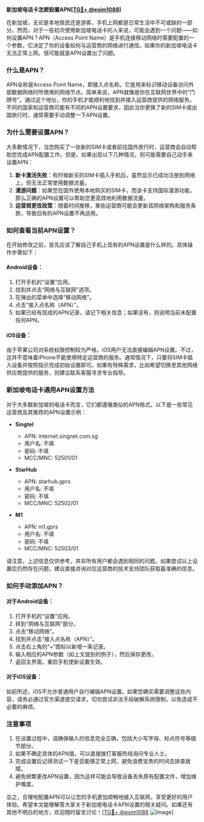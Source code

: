 **新加坡电话卡怎麽設置APN[[TG💪+ @esim1088](https://t.me/s/esim1088)]**

在新加坡，无论是本地居民还是游客，手机上网都是日常生活中不可或缺的一部分。然而，对于一些初次使用新加坡电话卡的人来说，可能会遇到一个问题——如何设置APN？APN（Access Point Name）是手机连接移动网络时需要配置的一个参数，它决定了你的设备如何与运营商的网络进行通信。如果你的新加坡电话卡无法正常上网，很可能就是APN设置出了问题。

### 什么是APN？

APN全称是Access Point Name，即接入点名称。它是用来标识移动设备访问外部数据网络时所使用的网络节点。简单来说，APN就像是你在互联网世界中的“门牌号”，通过这个地址，你的手机才能顺利地找到并接入运营商提供的网络服务。不同的国家和运营商可能有不同的APN设置要求，因此当你更换了新的SIM卡或出国旅行时，通常需要手动调整一下APN设置。

### 为什么需要设置APN？

大多数情况下，当您购买了一张新的SIM卡或者前往国外旅行时，运营商会自动帮助您完成APN配置工作。但是，如果出现以下几种情况，则可能需要自己动手来设置APN：

1. **新卡激活失败**：有时候新买的SIM卡插入手机后，虽然显示已成功注册到网络上，但无法正常使用数据流量。
2. **漫游问题**：如果您在国外使用本地购买的SIM卡，而该卡支持国际漫游功能，那么正确的APN设置可以帮助您更高效地利用数据流量。
3. **运营商更改政策**：随着时间推移，某些运营商可能会更新其网络架构和服务条款，导致旧有的APN设置不再适用。

### 如何查看当前APN设置？

在开始修改之前，首先应该了解自己手机上现有的APN设置是什么样的。具体操作步骤如下：

#### Android设备：
1. 打开手机的“设置”应用。
2. 找到并点击“网络与互联网”选项。
3. 在弹出的菜单中选择“移动网络”。
4. 点击“接入点名称（APN）”。
5. 如果已经有现成的APN记录，请记下相关信息；如果没有，则说明当前未配置任何APN。

#### iOS设备：
由于苹果公司对系统权限控制较为严格，iOS用户无法直接编辑APN设置。不过，这并不意味着iPhone不能使用特定运营商的服务。通常情况下，只要将SIM卡插入设备并按照指示完成初始设置即可。如果有特殊需求，比如希望切换至其他网络供应商提供的服务，则建议联系客服寻求专业指导。

### 新加坡电话卡通用APN设置方法

对于大多数新加坡的电话卡而言，它们都遵循类似的APN格式。以下是一些常见运营商及其推荐的APN设置示例：

- **Singtel**
  - APN: internet.singnet.com.sg
  - 用户名: 不填
  - 密码: 不填
  - MCC/MNC: 52501/01

- **StarHub**
  - APN: starhub.gprs
  - 用户名: 不填
  - 密码: 不填
  - MCC/MNC: 52502/01

- **M1**
  - APN: m1.gprs
  - 用户名: 不填
  - 密码: 不填
  - MCC/MNC: 52503/01

请注意，上述信息仅供参考，并非所有用户都会遇到相同的问题。如果尝试以上设置后仍然存在问题，建议直接咨询对应运营商的技术支持团队获取最准确的信息。

### 如何手动添加APN？

#### 对于Android设备：
1. 打开手机的“设置”应用。
2. 转到“网络与互联网”部分。
3. 点击“移动网络”。
4. 找到并点击“接入点名称（APN）”。
5. 点击右上角的“+”图标以新增一条记录。
6. 输入相应的APN参数（如上文提到的例子），然后保存更改。
7. 返回主界面，重启手机使新设置生效。

#### 对于iOS设备：
如前所述，iOS不允许普通用户自行编辑APN设置。如果您确实需要调整这些内容，请务必通过官方渠道提交请求，切勿尝试非法手段破解系统限制，以免造成不必要的麻烦。

### 注意事项

1. 在设置过程中，请确保输入的信息完全正确，包括大小写字母、标点符号等细节部分。
2. 如果不确定具体的APN值，可以直接拨打客服热线询问专业人士。
3. 完成设置后记得测试一下是否能够正常上网，避免浪费宝贵的时间去排查故障。
4. 避免频繁更改APN设置，因为这样可能会导致设备丢失原有配置文件，增加维护难度。

总之，合理地配置APN可以让您的手机更加顺畅地接入互联网，享受更好的用户体验。希望本文能够解答大家关于新加坡电话卡APN设置的相关疑问。如果还有其他不明白的地方，欢迎随时留言讨论！[[TG💪+ @esim1088](https://t.me/s/esim1088) ![Image](https://i.postimg.cc/4NQfJmqS/Snipaste-2025-05-13-00-14-12.png)]